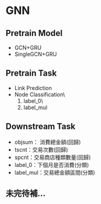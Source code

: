 # GNN

## Pretrain Model
- GCN+GRU
- SingleGCN+GRU


## Pretrain Task
- Link Prediction
- Node Classification\
    1. label_0\
    2. label_mul

## Downstream Task
-  objsum： 消費總金額(回歸)
-  tscnt：交易次數(回歸)
-  spcnt：交易商店種類數量(回歸)
-  label_0：下個月是否消費(分類)
-  label_mul：交易總金額區間(分類)

## 未完待補...
